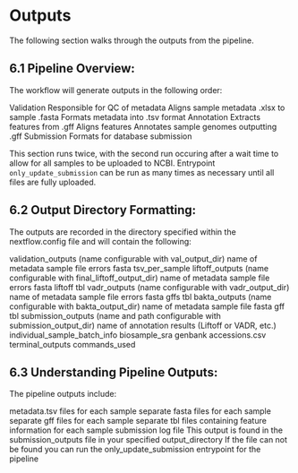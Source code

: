 # Outputs

The following section walks through the outputs from the pipeline.

## 6.1 Pipeline Overview:
The workflow will generate outputs in the following order:

Validation
Responsible for QC of metadata
Aligns sample metadata .xlsx to sample .fasta
Formats metadata into .tsv format
Annotation
Extracts features from .gff
Aligns features
Annotates sample genomes outputting .gff
Submission
Formats for database submission

This section runs twice, with the second run occuring after a wait time to allow for all samples to be uploaded to NCBI. Entrypoint `only_update_submission` can be run as many times as necessary until all files are fully uploaded.

## 6.2 Output Directory Formatting:
The outputs are recorded in the directory specified within the nextflow.config file and will contain the following:

validation_outputs (name configurable with val_output_dir)
name of metadata sample file
errors
fasta
tsv_per_sample
liftoff_outputs (name configurable with final_liftoff_output_dir)
name of metadata sample file
errors
fasta
liftoff
tbl
vadr_outputs (name configurable with vadr_output_dir)
name of metadata sample file
errors
fasta
gffs
tbl
bakta_outputs (name configurable with bakta_output_dir)
name of metadata sample file
fasta
gff
tbl
submission_outputs (name and path configurable with submission_output_dir)
name of annotation results (Liftoff or VADR, etc.)
individual_sample_batch_info
biosample_sra
genbank
accessions.csv
terminal_outputs
commands_used

## 6.3 Understanding Pipeline Outputs:
The pipeline outputs include:

metadata.tsv files for each sample
separate fasta files for each sample
separate gff files for each sample
separate tbl files containing feature information for each sample
submission log file
This output is found in the submission_outputs file in your specified output_directory
If the file can not be found you can run the only_update_submission entrypoint for the pipeline
